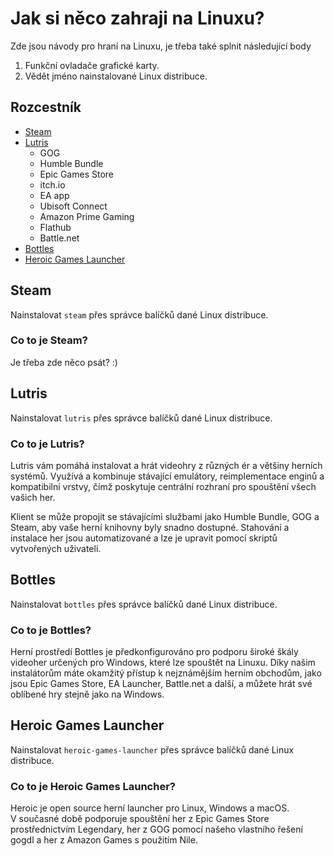 # Jak si něco zahraji na Linuxu?
Zde jsou návody pro hraní na Linuxu, je třeba také splnit následující body

1. Funkční ovladače grafické karty.
2. Vědět jméno nainstalované Linux distribuce.

## Rozcestník
- [Steam](#steam)
- [Lutris](#lutris)
  - GOG
  - Humble Bundle
  - Epic Games Store
  - itch.io
  - EA app
  - Ubisoft Connect
  - Amazon Prime Gaming
  - Flathub
  - Battle.net
- [Bottles](#bottles)
- [Heroic Games Launcher](#heroic-games-launcher)

## Steam
Nainstalovat `steam` přes správce balíčků dané Linux distribuce.
### Co to je Steam?
Je třeba zde něco psát? :)

## Lutris
Nainstalovat `lutris` přes správce balíčků dané Linux distribuce.
### Co to je Lutris?
Lutris vám pomáhá instalovat a hrát videohry z různých ér a většiny herních systémů. Využívá a kombinuje stávající emulátory, reimplementace enginů a kompatibilní vrstvy, čímž poskytuje centrální rozhraní pro spouštění všech vašich her.

Klient se může propojit se stávajícími službami jako Humble Bundle, GOG a Steam, aby vaše herní knihovny byly snadno dostupné. Stahování a instalace her jsou automatizované a lze je upravit pomocí skriptů vytvořených uživateli.



## Bottles
Nainstalovat `bottles` přes správce balíčků dané Linux distribuce.
### Co to je Bottles?
Herní prostředí Bottles je předkonfigurováno pro podporu široké škály videoher určených pro Windows, které lze spouštět na Linuxu. Díky našim instalátorům máte okamžitý přístup k nejznámějším herním obchodům, jako jsou Epic Games Store, EA Launcher, Battle.net a další, a můžete hrát své oblíbené hry stejně jako na Windows.


## Heroic Games Launcher
Nainstalovat `heroic-games-launcher` přes správce balíčků dané Linux distribuce.
### Co to je Heroic Games Launcher?
Heroic je open source herní launcher pro Linux, Windows a macOS.  
V současné době podporuje spouštění her z Epic Games Store prostřednictvím Legendary, her z GOG pomocí našeho vlastního řešení gogdl a her z Amazon Games s použitím Nile.

